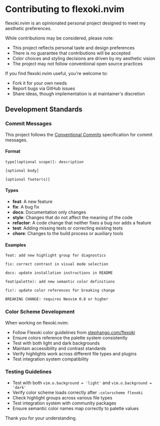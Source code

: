 # Contributing to flexoki.nvim

flexoki.nvim is an opinionated personal project designed to meet my aesthetic preferences.

While contributions may be considered, please note:

- This project reflects personal taste and design preferences
- There is no guarantee that contributions will be accepted
- Color choices and styling decisions are driven by my aesthetic vision
- The project may not follow conventional open source practices

If you find flexoki.nvim useful, you're welcome to:

- Fork it for your own needs
- Report bugs via GitHub issues
- Share ideas, though implementation is at maintainer's discretion

## Development Standards

### Commit Messages

This project follows the [Conventional Commits](https://www.conventionalcommits.org/) specification for commit messages.

#### Format

```
type[(optional scope)]: description

[optional body]

[optional footer(s)]
```

#### Types

- **feat**: A new feature
- **fix**: A bug fix
- **docs**: Documentation only changes
- **style**: Changes that do not affect the meaning of the code
- **refactor**: A code change that neither fixes a bug nor adds a feature
- **test**: Adding missing tests or correcting existing tests
- **chore**: Changes to the build process or auxiliary tools

#### Examples

```
feat: add new highlight group for diagnostics

fix: correct contrast in visual mode selection

docs: update installation instructions in README

feat(palette): add new semantic color definitions

fix!: update color references for breaking change

BREAKING CHANGE: requires Neovim 0.8 or higher
```

### Color Scheme Development

When working on flexoki.nvim:

- Follow Flexoki color guidelines from [stephango.com/flexoki](https://stephango.com/flexoki)
- Ensure colors reference the palette system consistently
- Test with both light and dark backgrounds
- Maintain accessibility and contrast standards
- Verify highlights work across different file types and plugins
- Test integration system compatibility

### Testing Guidelines

- Test with both `vim.o.background = 'light'` and `vim.o.background = 'dark'`
- Verify color scheme loads correctly after `:colorscheme flexoki`
- Check highlight groups across various file types
- Test integration system with community packages
- Ensure semantic color names map correctly to palette values

Thank you for your understanding.